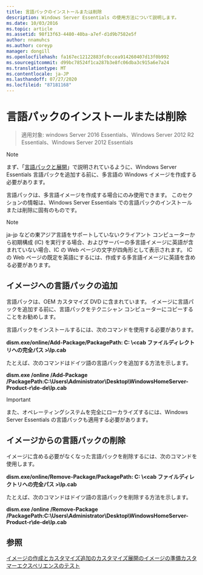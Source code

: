 ```yaml
---
title: 言語パックのインストールまたは削除
description: Windows Server Essentials の使用方法について説明します。
ms.date: 10/03/2016
ms.topic: article
ms.assetid: 98f13f63-4480-40ba-a7ef-d1d9b7582e5f
author: nnamuhcs
ms.author: coreyp
manager: dongill
ms.openlocfilehash: fa167ec12122883fc0ccea914260407d13f0b992
ms.sourcegitcommit: d99bc78524f1ca287b3e8fc06dba3c915a6e7a24
ms.translationtype: MT
ms.contentlocale: ja-JP
ms.lasthandoff: 07/27/2020
ms.locfileid: "87181168"
---
```

# <a name="install-or-remove-language-packs"></a>言語パックのインストールまたは削除

>適用対象: windows Server 2016 Essentials、Windows Server 2012 R2 Essentials、Windows Server 2012 Essentials

> [!NOTE]
>  まず、「[言語パックと展開](https://technet.microsoft.com/library/hh824829)」で説明されているように、Windows Server Essentials 言語パックを追加する前に、多言語の Windows イメージを作成する必要があります。

 言語パックは、多言語イメージを作成する場合にのみ使用できます。 このセクションの情報は、Windows Server Essentials での言語パックのインストールまたは削除に固有のものです。

> [!NOTE]
>  ja-jp などの東アジア言語をサポートしていないクライアント コンピューターから初期構成 (IC) を実行する場合、およびサーバーの多言語イメージに英語が含まれていない場合、IC の Web ページの文字が四角形として表示されます。 IC の Web ページの既定を英語にするには、作成する多言語イメージに英語を含める必要があります。

## <a name="adding-language-packs-to-an-image"></a>イメージへの言語パックの追加
 言語パックは、OEM カスタマイズ DVD に含まれています。 イメージに言語パックを追加する前に、言語パックをテクニシャン コンピューターにコピーすることをお勧めします。

 言語パックをインストールするには、次のコマンドを使用する必要があります。

 **dism.exe/online/Add-Package/PackagePath: C: \\<cab ファイルディレクトリへの完全パス \>\lp.cab**

 たとえば、次のコマンドはドイツ語の言語パックを追加する方法を示します。

 **dism.exe /online /Add-Package /PackagePath:C:\Users\Administrator\Desktop\WindowsHomeServer-Product-r\de-de\lp.cab**

> [!IMPORTANT]
>  また、オペレーティングシステムを完全にローカライズするには、Windows Server Essentials の言語パックも適用する必要があります。

## <a name="removing-language-packs-from-an-image"></a>イメージからの言語パックの削除
 イメージに含める必要がなくなった言語パックを削除するには、次のコマンドを使用します。

 **dism.exe/online/Remove-Package/PackagePath: C: \\<cab ファイルディレクトリへの完全パス \>\lp.cab**

 たとえば、次のコマンドはドイツ語の言語パックを削除する方法を示します。

 **dism.exe /online /Remove-Package /PackagePath:C:\Users\Administrator\Desktop\WindowsHomeServer-Product-r\de-de\lp.cab**

## <a name="see-also"></a>参照

 [イメージの作成とカスタマイズ追加の](Creating-and-Customizing-the-Image.md)[カスタマイズ](Additional-Customizations.md)[展開のイメージの準備](Preparing-the-Image-for-Deployment.md)[カスタマーエクスペリエンスのテスト](Testing-the-Customer-Experience.md)

